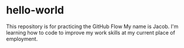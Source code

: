 # hello-world
This repository is for practicing the GitHub Flow
My name is Jacob. I'm learning how to code to improve my work skills at my current place of employment. 
